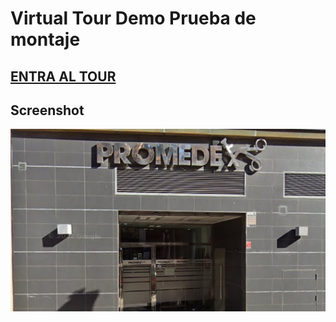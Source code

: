 # Virtual Tour Demo Prueba de montaje

## [ENTRA AL TOUR](https://raspkik.github.io/Prueba/tour.html)

## Screenshot

![screenshot](models/screenshot.png)
